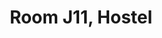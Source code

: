 ---
basin: 'Yes'
cudn: true
floor: First
grade: 6
images:
- /room_database/images/h/j11_1.JPG
- /room_database/images/h/j11_2.JPG
- /room_database/images/h/j11_3.JPG
- /room_database/images/h/j11_4.JPG
living_room: 'Yes'
location: Hostel
name: J11
network: Wired and Wireless
title: Room J11, Hostel
---